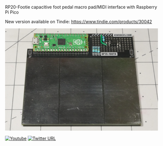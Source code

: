 RP20-Footie capacitive foot pedal macro pad/MIDI interface with Raspberry Pi Pico

New version available on Tindie: https://www.tindie.com/products/30042

![image](rpfootie1.jpg)

[![Youtube](https://img.shields.io/badge/YouTube-FF0000?style=flat-square&logo=youtube&logoColor=white)](https://www.youtube.com/channel/UCrCbscxHLiaauK4H478ArRQ) [![Twitter URL](https://img.shields.io/twitter/follow/jeremyscook?style=flat-square&logo=twitter)](https://twitter.com/jeremyscook)

